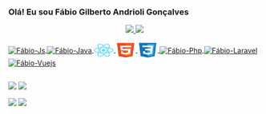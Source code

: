 ### Olá! Eu sou Fábio Gilberto Andrioli Gonçalves

<!--
**fabioandrioli/fabioandrioli** is a ✨ _special_ ✨ repository because its `README.md` (this file) appears on your GitHub profile.

Here are some ideas to get you started:

- 🔭 Hoje eu trabalho com front-end.
- 🌱 Estou estudando javascript, vuejs, php, laravel, java, css, react-native, flutter.
- 💬 Ask me about ...
- 📫 Entre em contato comigo por aqui: fabio.drioli@gmail.com
- 😄 Pronouns: ele / dele.
- ⚡ Fun fact: ...
-->
<div align="center">
  <a href="https://github.com/fabioandrioli">
  <img height="200em" src="https://github-readme-stats.vercel.app/api?username=fabioandrioli&show_icons=true&include_all_commits&theme=dark&count_private=true"/>
  <img height="200em" src="https://github-readme-stats.vercel.app/api/top-langs/?username=fabioandrioli&layout=compact&langs_count=50&theme=dark"/>
</div>

  <div style="display: inline_block"><br>
    <img align="center" alt="Fábio-Js" height="30" width="40" src="https://cdn.jsdelivr.net/gh/devicons/devicon/icons/javascript/javascript-original.svg">
    <img align="center" alt="Fábio-Java" height="30" width="40" src="https://cdn.jsdelivr.net/gh/devicons/devicon/icons/java/java-original.svg">
    <img align="center" alt="Fábio-React" height="30" width="40" src="https://raw.githubusercontent.com/devicons/devicon/master/icons/react/react-original.svg">
    <img align="center" alt="Fábio-HTML" height="30" width="40" src="https://raw.githubusercontent.com/devicons/devicon/master/icons/html5/html5-original.svg">
    <img align="center" alt="Fábio-CSS" height="30" width="40" src="https://raw.githubusercontent.com/devicons/devicon/master/icons/css3/css3-original.svg">
    <img align="center" alt="Fábio-Php" height="30" width="40" src="https://cdn.jsdelivr.net/gh/devicons/devicon/icons/php/php-original.svg">
    <img align="center" alt="Fábio-Laravel" height="30" width="40" src="https://cdn.jsdelivr.net/gh/devicons/devicon/icons/laravel/laravel-plain.svg">
    <img align="center" alt="Fábio-Vuejs" height="30" width="40" src="https://cdn.jsdelivr.net/gh/devicons/devicon/icons/vuejs/vuejs-original.svg">
   
</div>
  
##
  
  <div> 
  <a href="https://www.youtube.com/channel/UCe6BU5K8yWhF5ImBkOy8m2w" target="_blank"><img src="https://img.shields.io/badge/YouTube-FF0000?style=for-the-badge&logo=youtube&logoColor=white" target="_blank"></a>
  <a href="https://instagram.com/fabiogilbertto" target="_blank"><img src="https://img.shields.io/badge/-Instagram-%23E4405F?style=for-the-badge&logo=instagram&logoColor=white" target="_blank"></a>


  <a href = "mailto:fabio.drioli@gmail.com"><img src="https://img.shields.io/badge/-Gmail-%23333?style=for-the-badge&logo=gmail&logoColor=white" target="_blank"></a>
  <a href="https://www.linkedin.com/in/f%C3%A1bio-gilberto-andrioli/" target="_blank"><img src="https://img.shields.io/badge/-LinkedIn-%230077B5?style=for-the-badge&logo=linkedin&logoColor=white" target="_blank"></a> 
 
</div>
